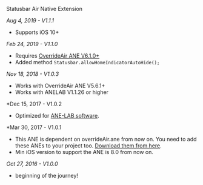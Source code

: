Statusbar Air Native Extension

*Aug 4, 2019 - V1.1.1*
* Supports iOS 10+

*Feb 24, 2019 - V1.1.0*
* Requires [OverrideAir ANE V6.1.0+](https://github.com/myflashlab/common-dependencies-ANE/tree/master/overridAir)
* Added method ```Statusbar.allowHomeIndicatorAutoHide();```

*Nov 18, 2018 - V1.0.3*
* Works with OverrideAir ANE V5.6.1+
* Works with ANELAB V1.1.26 or higher

*Dec 15, 2017 - V1.0.2
* Optimized for [ANE-LAB software](https://github.com/myflashlab/ANE-LAB).

*Mar 30, 2017 - V1.0.1
* This ANE is dependent on overrideAir.ane from now on. You need to add these ANEs to your project too. [Download them from here](https://github.com/myflashlab/common-dependencies-ANE).
* Min iOS version to support the ANE is 8.0 from now on.

*Oct 27, 2016 - V1.0.0*
* beginning of the journey!